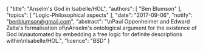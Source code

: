 {
    "title": "Anselm's God in Isabelle/HOL",
    "authors": [
        "Ben Blumson"
    ],
    "topics": [
        "Logic-Philosophical aspects"
    ],
    "date": "2017-09-06",
    "notify": "benblumson@gmail.com",
    "abstract": "\nPaul Oppenheimer and Edward Zalta's formalisation of\nAnselm's ontological argument for the existence of God is\nautomated by embedding a free logic for definite descriptions within\nIsabelle/HOL.",
    "licence": "BSD"
}
